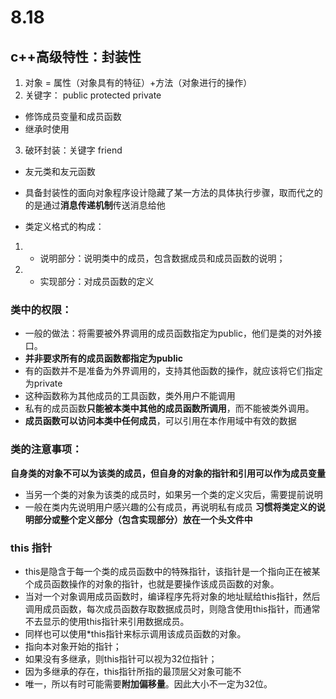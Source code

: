 # 8.18
## c++高级特性：封装性
1. 对象 = 属性（对象具有的特征）+方法（对象进行的操作）
2. 关键字： public protected private
 - 修饰成员变量和成员函数
 - 继承时使用
3. 破环封装：关键字 friend
- 友元类和友元函数

- 具备封装性的面向对象程序设计隐藏了某一方法的具体执行步骤，取而代之的的是通过**消息传递机制**传送消息给他

- 类定义格式的构成：
1. - 说明部分：说明类中的成员，包含数据成员和成员函数的说明；
2. - 实现部分：对成员函数的定义
### 类中的权限：
- 一般的做法：将需要被外界调用的成员函数指定为public，他们是类的对外接口。
- **并非要求所有的成员函数都指定为public**
- 有的函数并不是准备为外界调用的，支持其他函数的操作，就应该将它们指定为private
- 这种函数称为其他成员的工具函数，类外用户不能调用
- 私有的成员函数**只能被本类中其他的成员函数所调用**，而不能被类外调用。
- **成员函数可以访问本类中任何成员**，可以引用在本作用域中有效的数据
### 类的注意事项：
**自身类的对象不可以为该类的成员，但自身的对象的指针和引用可以作为成员变量**
- 当另一个类的对象为该类的成员时，如果另一个类的定义灾后，需要提前说明
-  一般在类内先说明用户感兴趣的公有成员，再说明私有成员
**习惯将类定义的说明部分或整个定义部分（包含实现部分）放在一个头文件中**

### this 指针
- this是隐含于每一个类的成员函数中的特殊指针，该指针是一个指向正在被某个成员函数操作的对象的指针，也就是要操作该成员函数的对象。
- 当对一个对象调用成员函数时，编译程序先将对象的地址赋给this指针，然后调用成员函数，每次成员函数存取数据成员时，则隐含使用this指针，而通常不去显示的使用this指针来引用数据成员。
-  同样也可以使用*this指针来标示调用该成员函数的对象。
-  指向本对象开始的指针；
- 如果没有多继承，则this指针可以视为32位指针；
-  因为多继承的存在，this指针所指的最顶层父对象可能不
- 唯一，所以有时可能需要**附加偏移量**。因此大小不一定为32位。